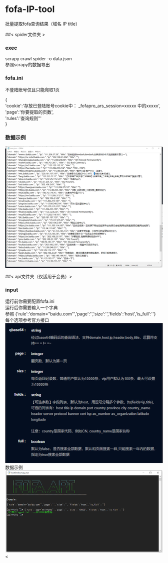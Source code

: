 # fofa-IP-tool
批量提取fofa查询结果（域名 IP title）

##< spider文件夹 >
### exec <br>
scrapy crawl spider -o data.json<br>
参照scrapy的数据导出<br>
### fofa.ini <br>
不登陆账号仅且只能爬取1页

{<br>
'cookie':'存放已登陆账号cookie中： _fofapro_ars_session=xxxxx  中的xxxxx',<br>
'page':'你要提取的页数',<br>
'rules':'查询规则"'<br>
}<br>
### 数据示例<br>
![Image text](https://github.com/k-fire/fofa-IP-tool/blob/master/spider/img.png?raw=true)

##< api文件夹（仅适用于会员）>
### input <br>
运行前你需要配置fofa.ini<br>
运行后你需要输入一个字典<br>
参照 {'rule':'domain="baidu.com"','page':'','size':'','fields':'host','is_full':''}<br>
每个选项参考官方接口<br>
![Image text](https://github.com/k-fire/fofa-IP-tool/blob/master/api/api.bmp?raw=true)
 数据示例<br>
![Image text](https://github.com/k-fire/fofa-IP-tool/blob/master/api/img.bmp?raw=true)
<
